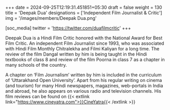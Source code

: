+++
date = 2024-09-25T12:19:31.451851+05:30
draft = false
weight = 130
title = 'Deepak Dua'
designations = ['Independent Film Journalist & Critic']
img = '/images/members/Deepak Dua.png'

[soc_media]
twitter = 'https://twitter.com/duafilmcritic'
+++

Deepak Dua is a Hindi Film Critic honored with the National Award for Best Film Critic. An independent Film Journalist since 1993, who was associated with Hindi Film Monthly Chitralekha and Filmi Kaliyan for a long time. The review of the film Dangal written by him is being taught in the Hindi textbooks of class 8 and review of the film Poorna in class 7 as a chapter in many schools of the country.

A chapter on ‘Film Journalism’ written by him is included in the curriculum of ‘Uttarakhand Open University’. Apart from his regular writing on cinema (and tourism) for many Hindi newspapers, magazines, web-portals in India and abroad, he also appears on various radio and television channels. His film reviews can be found on {{< extlink link="https://www.cineyatra.com">}}CineYatra{{< /extlink >}}
